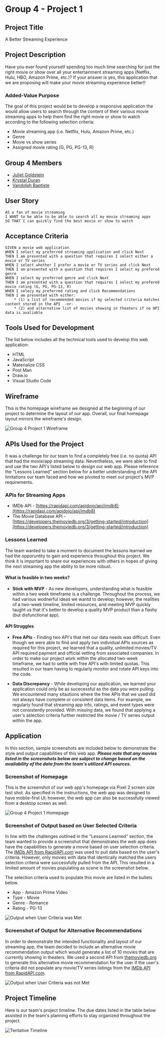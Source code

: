 # Group 4 - Project 1

## Project Title

A Better Streaming Experience

## Project Description

Have you ever found yourself spending too much time searching for just the right movie or show over all your entertainment streaming apps (Netflix, Hulu, HBO, Amazon Prime, etc.)? If your answer is yes, this application that we are proposing will make your movie streaming experience better!!

### Added-Value Purpose

The goal of this project would be to develop a responsive application the would allow users to search through the content of their various movie streaming apps to help them find the right movie or show to watch according to the following selection criteria:

- Movie streaming app (i.e. Netflix, Hulu, Amazon Prime, etc.)
- Genre
- Movie vs show series
- Assigned movie rating (G, PG, PG-13, R)

## Group 4 Members

- [Juliet Goldstein](https://github.com/julietg19)
- [Krystal Duran](https://github.com/KEDuran)
- [Vandolph Baptiste](https://github.com/vandolph44)

## User Story

```
AS a fan of movie streaming
I WANT to be able to be able to search all my movie streaming apps
SO THAT I can quickly find the best movie or show to watch

```

## Acceptance Criteria

```
GIVEN a movie web application
WHEN I select my preferred streaming application and click Next
THEN I am presented with a question that requires I select either a movie or TV series
WHEN I select whether I prefer a movie or TV series and click Next
THEN I am presented with a question that requires I select my prefered genre
WHEN I select my preferred genre and click Next
THEN I am presented with a question that requires I select my prefered movie rating (G, PG, PG-13, R)
WHEN I selecy my preferred rating and click Recommendations
THEN I am presented with either:
    * (1) a list of recommended movies if my selected criteria matches content stored in the API  -or-
    * (2) and alternative list of movies showing in theaters if no API data is avaliable
```

## Tools Used for Development

The list below includes all the technical tools used to develop this web application:

- HTML
- JavaScript
- Materialize CSS
- Post Man
- Draw.io
- Visual Studio Code

## Wireframe

This is the homepage wireframe we designed at the beginning of our project to determine the layout of our app. Overall, our final homepage layout mirrors the wireframe's design.

![Group 4 Project 1 Wireframe](./Assets/Images/App_Wireframe.png)

## APIs Used for the Project

It was a challenge for our team to find a completely free (i.e. no quota) API that had the movie/app streaming data. Nevertheless, we were able to find and use the two API's listed below to design our web app. Please reference the "Lessons Learned" section below for a better understanding of the API limitations our team faced and how we pivoted to meet out project's MVP requirements.

### APIs for Streaming Apps

- IMDb API - [https://rapidapi.com/apidojo/api/imdb8](https://rapidapi.com/apidojo/api/imdb8)
- The Movie Database API - [https://developers.themoviedb.org/3/getting-started/introduction](https://developers.themoviedb.org/3/getting-started/introduction)

### Lessons Learned

The team wanted to take a moment to document the lessons learned we had the opporuntity to gain and experience throughout this project. We think it is important to share our experiences with others in hopes of giving the next streaming app the ability to be more robust.

#### What is feasible in two weeks?

- **Stick with MVP** - As new developers, understanding what is feasible within a two week timeframe is a challenge. Throughout the process, we had various wodnerful ideas we wantd to develop; however, the realities of a two-week timeline, limited resources, and meeting MVP quickly taught us that it's better to develop a quality MVP product than a flashy (but disfunctional app).

#### API Struggles

- **Free APIs** - Finding two API's that met our data needs was difficult. Even though we were able to find and apply two individual APIs sources as required for this project, we learned that a quality, unlimited movies/TV API required payment and official vetting from associated companies. In order to make our project work within the allocated two-week timeframe, we had to settle with free API's with limited quotas. This resulted in our team having to regularly monitor and rotate API keys into the code.

- **Data Discrepancy** - While developing our application, we learned your application could only be as sucecessful as the data you were pulling. We encountered many sitautions where the free APIs that we used did not always have complete or consistent data items. For example, we regularly found that streaming app info, ratings, and event types were not consistently provided. With missing data, we found that applying a user's selection criteria further restricted the movie / TV series output within the app.

## Application

In this section, sample screenshots are included below to demonstrate the style and output capabilities of this web app. **_Please note that any movies listed in the screenshots below are subject to change based on the availability of the data from the team's utilized API sources._**

### Screenshot of Homepage

This is the screenshot of our web app's homepage via Pixel 2 screen size test shot. As specified in the instructions, the web app was designed to have mobile-first UI; however, the web app can also be successfully viewed from a desktop screen as well.

![Group 4 Project 1 Homepage](./Assets/Images/homepage.png)

### Screenshot of Output based on User Selected Criteria

In line with the challenges outlined in the "Lessons Learned" section, the team wanted to provide a screenshot that demonstrates the web app does have the capabilities to generate a movie based on user selection criteria. The [IMDb API from RapidAPI.com](https://rapidapi.com/apidojo/api/imdb8) was used to pull data based on the user's criteria. However, only movies with data that identically matched the users selection criteria were successfully pulled from the API. This resulted in a limited amount of movies populating as scene is the screenshot below.

The selection criteria used to populate this movie are listed in the bullets below.

- App - Amazon Prime Video
- Type - Movie
- Genre - Romance
- Rating - PG-13

![Output when User Criteria was Met](./Assets/Images/criteriaOutput.png)

### Screenshot of Output for Alternative Recommendations

In order to demonstrate the intended functionality and layout of our streaming app, the team decided to include an alternative movie recommendation output which would generate a list of 10 movies that are currently showing in theaters. We used a second API from [themoviedb.org ](https://developers.themoviedb.org/3/getting-started/introduction) to generate this alternative movie recommendation for the user if the user's criteria did not populate any movie/TV series listings from the [IMDb API from RapidAPI.com](https://rapidapi.com/apidojo/api/imdb8).

![Output when User Criteria was not Met](./Assets/Images/altOutput.png)

## Project Timeline

Here is our team's project timeline. The due dates listed in the table below assisted in the team's planning efforts to stay organized throughout the project.

![Tentative Timeline](./Assets/Images/Timeline.png)
